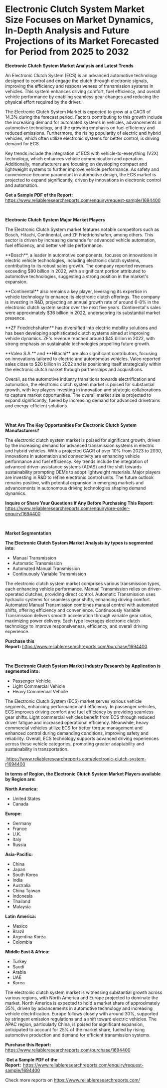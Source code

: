 <p><h1>Electronic Clutch System Market Size Focuses on Market Dynamics, In-Depth Analysis and Future Projections of its Market Forecasted for Period from 2025 to 2032</h1></p><p><strong>Electronic Clutch System Market Analysis and Latest Trends</strong></p>
<p><p>An Electronic Clutch System (ECS) is an advanced automotive technology designed to control and engage the clutch through electronic signals, improving the efficiency and responsiveness of transmission systems in vehicles. This system enhances driving comfort, fuel efficiency, and overall vehicle performance by enabling seamless gear changes and reducing the physical effort required by the driver.</p><p>The Electronic Clutch System Market is expected to grow at a CAGR of 14.3% during the forecast period. Factors contributing to this growth include the increasing demand for automated systems in vehicles, advancements in automotive technology, and the growing emphasis on fuel efficiency and reduced emissions. Furthermore, the rising popularity of electric and hybrid vehicles, which often utilize electronic systems for better control, is driving demand for ECS. </p><p>Key trends include the integration of ECS with vehicle-to-everything (V2X) technology, which enhances vehicle communication and operation. Additionally, manufacturers are focusing on developing compact and lightweight systems to further improve vehicle performance. As safety and convenience become paramount in automotive design, the ECS market is projected to expand significantly, driven by innovations in electronic control and automation.</p></p>
<p><strong>Get a Sample PDF of the Report:&nbsp;</strong> <a href="https://www.reliableresearchreports.com/enquiry/request-sample/1694400?utm_campaign=3383&utm_medium=2&utm_source=Github&utm_content=ia&utm_term=24032025&utm_id=electronic-clutch-system">https://www.reliableresearchreports.com/enquiry/request-sample/1694400</a></p>
<p>&nbsp;</p>
<p><strong>Electronic Clutch System Major Market Players</strong></p>
<p><p>The Electronic Clutch System market features notable competitors such as Bosch, Hitachi, Continental, and ZF Friedrichshafen, among others. This sector is driven by increasing demands for advanced vehicle automation, fuel efficiency, and better vehicle performance. </p><p>**Bosch**, a leader in automotive components, focuses on innovations in electric vehicle technologies, including electronic clutch systems, contributing to its robust sales growth. The company reported revenues exceeding $80 billion in 2022, with a significant portion attributed to automotive technologies, suggesting a strong position in the market's expansion.</p><p>**Continental** also remains a key player, leveraging its expertise in vehicle technology to enhance its electronic clutch offerings. The company is investing in R&D, projecting an annual growth rate of around 6-8% in the electronic clutch system sector over the next five years. Continental's sales were approximately $36 billion in 2022, underscoring its substantial market presence.</p><p>**ZF Friedrichshafen** has diversified into electric mobility solutions and has been developing sophisticated clutch systems aimed at improving vehicle dynamics. ZF's revenue reached around $45 billion in 2022, with strong emphasis on sustainable technologies propelling future growth.</p><p>**Valeo S.A.** and **Hitachi** are also significant contributors, focusing on innovations tailored to electric and autonomous vehicles. Valeo reported sales close to $20 billion in 2022 and is positioning itself strategically within the electronic clutch market through partnerships and acquisitions.</p><p>Overall, as the automotive industry transitions towards electrification and automation, the electronic clutch system market is poised for substantial growth, with key players investing in innovation and strategic collaborations to capture market opportunities. The overall market size is projected to expand significantly, fueled by increasing demand for advanced drivetrains and energy-efficient solutions.</p></p>
<p>&nbsp;</p>
<p><strong>What Are The Key Opportunities For Electronic Clutch System Manufacturers?</strong></p>
<p><p>The electronic clutch system market is poised for significant growth, driven by the increasing demand for advanced transmission systems in electric and hybrid vehicles. With a projected CAGR of over 10% from 2023 to 2030, innovations in automation and connectivity are enhancing vehicle performance and fuel efficiency. Key trends include the integration of advanced driver-assistance systems (ADAS) and the shift towards sustainability prompting OEMs to adopt lightweight materials. Major players are investing in R&D to refine electronic control units. The future outlook remains positive, with potential expansion in emerging markets and advancements in autonomous driving technologies shaping demand dynamics.</p></p>
<p><strong>Inquire or Share Your Questions If Any Before Purchasing This Report:</strong> <a href="https://www.reliableresearchreports.com/enquiry/pre-order-enquiry/1694400?utm_campaign=3383&utm_medium=2&utm_source=Github&utm_content=ia&utm_term=24032025&utm_id=electronic-clutch-system">https://www.reliableresearchreports.com/enquiry/pre-order-enquiry/1694400</a></p>
<p>&nbsp;</p>
<p><strong>Market Segmentation</strong></p>
<p><strong>The Electronic Clutch System Market Analysis by types is segmented into:</strong></p>
<p><ul><li>Manual Transmission</li><li>Automatic Transmission</li><li>Automated Manual Transmission</li><li>Continuously Variable Transmission</li></ul></p>
<p><p>The electronic clutch system market comprises various transmission types, each enhancing vehicle performance. Manual Transmission relies on driver-operated clutches, providing direct control. Automatic Transmission uses hydraulic systems for seamless gear shifts, enhancing driving comfort. Automated Manual Transmission combines manual control with automated shifts, offering efficiency and convenience. Continuously Variable Transmission delivers smooth acceleration through variable gear ratios, maximizing power delivery. Each type leverages electronic clutch technology to improve responsiveness, efficiency, and overall driving experience.</p></p>
<p><strong>Purchase this Report:&nbsp;</strong><a href="https://www.reliableresearchreports.com/purchase/1694400?utm_campaign=3383&utm_medium=2&utm_source=Github&utm_content=ia&utm_term=24032025&utm_id=electronic-clutch-system">https://www.reliableresearchreports.com/purchase/1694400</a></p>
<p>&nbsp;</p>
<p><strong>The Electronic Clutch System Market Industry Research by Application is segmented into:</strong></p>
<p><ul><li>Passenger Vehicle</li><li>Light Commercial Vehicle</li><li>Heavy Commercial Vehicle</li></ul></p>
<p><p>The Electronic Clutch System (ECS) market serves various vehicle segments, enhancing performance and efficiency. In passenger vehicles, ECS improves driving comfort and fuel efficiency by providing seamless gear shifts. Light commercial vehicles benefit from ECS through reduced driver fatigue and increased operational efficiency. Meanwhile, heavy commercial vehicles utilize ECS for better torque management and enhanced control during demanding conditions, improving safety and reliability. Overall, ECS technology supports advanced driving experiences across these vehicle categories, promoting greater adaptability and sustainability in transportation.</p></p>
<p><a href="https://www.reliableresearchreports.com/electronic-clutch-system-r1694400?utm_campaign=3383&utm_medium=2&utm_source=Github&utm_content=ia&utm_term=24032025&utm_id=electronic-clutch-system">&nbsp;https://www.reliableresearchreports.com/electronic-clutch-system-r1694400</a></p>
<p><strong>In terms of Region, the Electronic Clutch System Market Players available by Region are:</strong></p>
<p>
    <p> <strong> North America: </strong>
        <ul>
            <li>United States</li>
            <li>Canada</li>
        </ul>
        </p> 
    <p> <strong> Europe: </strong>
        <ul>
            <li>Germany</li>
            <li>France</li>
            <li>U.K.</li>
            <li>Italy</li>
            <li>Russia</li>
        </ul>
        </p> 
    <p> <strong> Asia-Pacific: </strong>
        <ul>
            <li>China</li>
            <li>Japan</li>
            <li>South Korea</li>
            <li>India</li>
            <li>Australia</li>
            <li>China Taiwan</li>
            <li>Indonesia</li>
            <li>Thailand</li>
            <li>Malaysia</li>
        </ul>
        </p> 
    <p> <strong> Latin America: </strong>
        <ul>
            <li>Mexico</li>
            <li>Brazil</li>
            <li>Argentina Korea</li>
            <li>Colombia</li>
        </ul>
        </p> 
    <p> <strong> Middle East & Africa: </strong>
        <ul>
            <li>Turkey</li>
            <li>Saudi</li>
            <li>Arabia</li>
            <li>UAE</li>
            <li>Korea</li>
        </ul>
    </p>
    </p>
<p><p>The electronic clutch system market is witnessing substantial growth across various regions, with North America and Europe projected to dominate the market. North America is expected to hold a market share of approximately 35%, driven by advancements in automotive technology and increasing vehicle electrification. Europe follows closely with around 30%, supported by stringent emission regulations and a shift toward electric vehicles. The APAC region, particularly China, is poised for significant expansion, anticipated to account for 25% of the market share, fueled by rising automotive production and demand for efficient transmission systems.</p></p>
<p><strong>Purchase this Report: </strong><a href="https://www.reliableresearchreports.com/purchase/1694400?utm_campaign=3383&utm_medium=2&utm_source=Github&utm_content=ia&utm_term=24032025&utm_id=electronic-clutch-system">https://www.reliableresearchreports.com/purchase/1694400</a></p>
<p>&nbsp;<strong>Get a Sample PDF of the Report:&nbsp;&nbsp;</strong><a href="https://www.reliableresearchreports.com/enquiry/request-sample/1694400?utm_campaign=3383&utm_medium=2&utm_source=Github&utm_content=ia&utm_term=24032025&utm_id=electronic-clutch-system">https://www.reliableresearchreports.com/enquiry/request-sample/1694400</a></p>
<p><strong></strong></p>
<p>Check more reports on <a href="https://www.reliableresearchreports.com/?utm_campaign=3383&utm_medium=2&utm_source=Github&utm_content=ia&utm_term=24032025&utm_id=electronic-clutch-system">https://www.reliableresearchreports.com/</a></p>